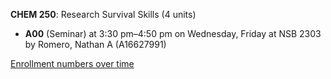 **CHEM 250**: Research Survival Skills (4 units)

- **A00** (Seminar) at 3:30 pm–4:50 pm on Wednesday, Friday at NSB 2303 by Romero, Nathan A (A16627991)

[Enrollment numbers over time](./CHEM250.tsv)
